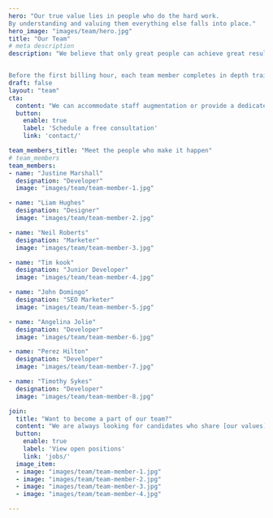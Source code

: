 ```yaml
---
hero: "Our true value lies in people who do the hard work.
By understanding and valuing them everything else falls into place."
hero_image: "images/team/hero.jpg"
title: "Our Team"
# meta description
description: "We believe that only great people can achieve great results; that is why we hire for quality, not quantity. We nurture a culture of loyal teammates who have a sense of ownership and truly care about achieving results. Our team comprises more than 60 talented and knowledge-rich software developers and automated/manual QA engineers, as well as project managers and UX experts.


Before the first billing hour, each team member completes in depth training for the project they are undertaking, so they can seamlessly take over their role and hit the ground running. We are proud of our excellent knowledge-sharing system and collaboration between colleagues. Through support, feedback, workshops, and brainstorming, each person is enabled to work at full capacity. As English is a very important part of our business, each member of our team is proficient in it."
draft: false
layout: "team"
cta:
  content: "We can accommodate staff augmentation or provide a dedicated team. Whatever the requirements are, or even if you are unsure which approach would be best for your project, feel free to consult with our experts."
  button:
    enable: true
    label: 'Schedule a free consultation'
    link: 'contact/'

team_members_title: "Meet the people who make it happen"
# team_members
team_members:
- name: "Justine Marshall"
  designation: "Developer"
  image: "images/team/team-member-1.jpg"

- name: "Liam Hughes"
  designation: "Designer"
  image: "images/team/team-member-2.jpg"

- name: "Neil Roberts"
  designation: "Marketer"
  image: "images/team/team-member-3.jpg"

- name: "Tim kook"
  designation: "Junior Developer"
  image: "images/team/team-member-4.jpg"

- name: "John Domingo"
  designation: "SEO Marketer"
  image: "images/team/team-member-5.jpg"

- name: "Angelina Jolie"
  designation: "Developer"
  image: "images/team/team-member-6.jpg"

- name: "Perez Hilton"
  designation: "Developer"
  image: "images/team/team-member-7.jpg"

- name: "Timothy Sykes"
  designation: "Developer"
  image: "images/team/team-member-8.jpg"

join:
  title: "Want to become a part of our team?"
  content: "We are always looking for candidates who share [our values](our-story/#values), goals, and [culture](culture/). If you recognize yourself in them, we are a great match."
  button:
    enable: true
    label: 'View open positions'
    link: 'jobs/'
  image_item:
  - image: "images/team/team-member-1.jpg"
  - image: "images/team/team-member-2.jpg"
  - image: "images/team/team-member-3.jpg"
  - image: "images/team/team-member-4.jpg"

---
```


